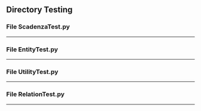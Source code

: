 ## Directory Testing 

 ### File ScadenzaTest.py 

  

 <hr> 

### File EntityTest.py 

  

 <hr> 

### File UtilityTest.py 

  

 <hr> 

### File RelationTest.py 

  

 <hr> 

